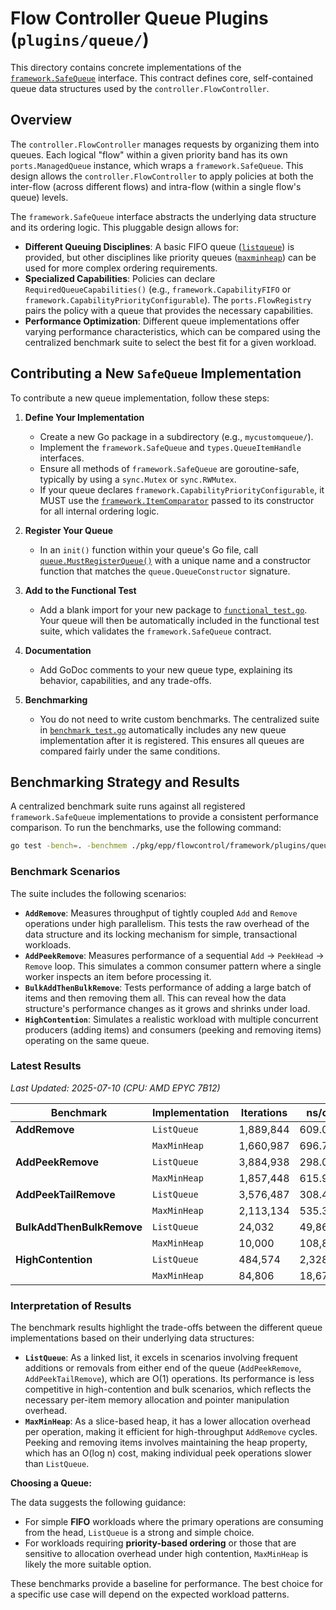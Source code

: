 # Flow Controller Queue Plugins (`plugins/queue/`)

This directory contains concrete implementations of the [`framework.SafeQueue`](../../queue.go) interface. This contract
defines core, self-contained queue data structures used by the `controller.FlowController`.

## Overview

The `controller.FlowController` manages requests by organizing them into queues. Each logical "flow" within a given
priority band has its own `ports.ManagedQueue` instance, which wraps a `framework.SafeQueue`. This design allows the
`controller.FlowController` to apply policies at both the inter-flow (across different flows) and intra-flow (within a
single flow's queue) levels.

The `framework.SafeQueue` interface abstracts the underlying data structure and its ordering logic. This pluggable
design allows for:

- **Different Queuing Disciplines**: A basic FIFO queue ([`listqueue`](./listqueue/)) is provided, but other disciplines
  like priority queues ([`maxminheap`](./maxminheap/)) can be used for more complex ordering requirements.
- **Specialized Capabilities**: Policies can declare `RequiredQueueCapabilities()` (e.g., `framework.CapabilityFIFO` or
  `framework.CapabilityPriorityConfigurable`). The `ports.FlowRegistry` pairs the policy with a queue that provides the
  necessary capabilities.
- **Performance Optimization**: Different queue implementations offer varying performance characteristics, which can be
  compared using the centralized benchmark suite to select the best fit for a given workload.

## Contributing a New `SafeQueue` Implementation

To contribute a new queue implementation, follow these steps:

1.  **Define Your Implementation**
    - Create a new Go package in a subdirectory (e.g., `mycustomqueue/`).
    - Implement the `framework.SafeQueue` and `types.QueueItemHandle` interfaces.
    - Ensure all methods of `framework.SafeQueue` are goroutine-safe, typically by using a `sync.Mutex` or
      `sync.RWMutex`.
    - If your queue declares `framework.CapabilityPriorityConfigurable`, it MUST use the
      [`framework.ItemComparator`](../../policies.go) passed to its constructor for all internal ordering logic.

2. **Register Your Queue**
    - In an `init()` function within your queue's Go file, call [`queue.MustRegisterQueue()`](./factory.go) with a
      unique name and a constructor function that matches the `queue.QueueConstructor` signature.

3.  **Add to the Functional Test**
    - Add a blank import for your new package to [`functional_test.go`](./functional_test.go). Your queue will then be
      automatically included in the functional test suite, which validates the `framework.SafeQueue` contract.

4.  **Documentation**
    - Add GoDoc comments to your new queue type, explaining its behavior, capabilities, and any trade-offs.

5.  **Benchmarking**
    - You do not need to write custom benchmarks. The centralized suite in [`benchmark_test.go`](./benchmark_test.go)
      automatically includes any new queue implementation after it is registered. This ensures all queues are compared
      fairly under the same conditions.

## Benchmarking Strategy and Results

A centralized benchmark suite runs against all registered `framework.SafeQueue` implementations to provide a consistent
performance comparison. To run the benchmarks, use the following command:

```sh
go test -bench=. -benchmem ./pkg/epp/flowcontrol/framework/plugins/queue/...
```

### Benchmark Scenarios

The suite includes the following scenarios:

- **`AddRemove`**: Measures throughput of tightly coupled `Add` and `Remove` operations under high parallelism. This
  tests the raw overhead of the data structure and its locking mechanism for simple, transactional workloads.
- **`AddPeekRemove`**: Measures performance of a sequential `Add` -> `PeekHead` -> `Remove` loop. This simulates a
  common consumer pattern where a single worker inspects an item before processing it.
- **`BulkAddThenBulkRemove`**: Tests performance of adding a large batch of items and then removing them all. This can
  reveal how the data structure's performance changes as it grows and shrinks under load.
- **`HighContention`**: Simulates a realistic workload with multiple concurrent producers (adding items) and consumers
  (peeking and removing items) operating on the same queue.

### Latest Results

*Last Updated: 2025-07-10*
*(CPU: AMD EPYC 7B12)*

| Benchmark                   | Implementation | Iterations | ns/op   | B/op  | allocs/op |
| --------------------------- | -------------- | ---------- | ------- | ----- | --------- |
| **AddRemove**               | `ListQueue`    | 1,889,844  | 609.0   | 224   | 5         |
|                             | `MaxMinHeap`   | 1,660,987  | 696.7   | 184   | 4         |
| **AddPeekRemove**           | `ListQueue`    | 3,884,938  | 298.0   | 224   | 5         |
|                             | `MaxMinHeap`   | 1,857,448  | 615.9   | 184   | 4         |
| **AddPeekTailRemove**       | `ListQueue`    | 3,576,487  | 308.4   | 224   | 5         |
|                             | `MaxMinHeap`   | 2,113,134  | 535.3   | 184   | 4         |
| **BulkAddThenBulkRemove**   | `ListQueue`    | 24,032     | 49,861  | 24801 | 698       |
|                             | `MaxMinHeap`   | 10,000     | 108,868 | 20787 | 597       |
| **HighContention**          | `ListQueue`    | 484,574    | 2,328   | 896   | 20        |
|                             | `MaxMinHeap`   | 84,806     | 18,679  | 783   | 16        |

### Interpretation of Results

The benchmark results highlight the trade-offs between the different queue implementations based on their underlying
data structures:

- **`ListQueue`**: As a linked list, it excels in scenarios involving frequent additions or removals from either end of
  the queue (`AddPeekRemove`, `AddPeekTailRemove`), which are O(1) operations. Its performance is less competitive in high-contention and bulk scenarios, which reflects the necessary per-item memory allocation and pointer manipulation
  overhead.
- **`MaxMinHeap`**: As a slice-based heap, it has a lower allocation overhead per operation, making it efficient for
  high-throughput `AddRemove` cycles. Peeking and removing items involves maintaining the heap property, which has an
  O(log n) cost, making individual peek operations slower than `ListQueue`.

**Choosing a Queue:**

The data suggests the following guidance:
- For simple **FIFO** workloads where the primary operations are consuming from the head, `ListQueue` is a strong and
  simple choice.
- For workloads requiring **priority-based ordering** or those that are sensitive to allocation overhead under high
  contention, `MaxMinHeap` is likely the more suitable option.

These benchmarks provide a baseline for performance. The best choice for a specific use case will depend on the expected
workload patterns.
